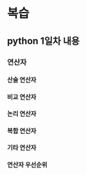 # 복습

## python 1일차 내용

### 연산자

#### 산술 연산자

#### 비교 연산자

#### 논리 연산자

#### 복합 연산자

#### 기타 연산자

#### 연산자 우선순위

